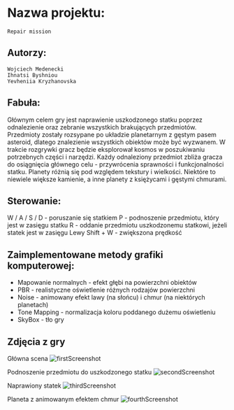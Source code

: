 # Nazwa projektu: 
	Repair mission 

## Autorzy:
	Wojciech Medenecki
	Ihnatsi Byshniou
	Yevheniia Kryzhanovska


## Fabuła:
Głównym celem gry jest naprawienie uszkodzonego statku poprzez odnalezienie oraz zebranie wszystkich brakujących przedmiotów.  Przedmioty zostały rozsypane po układzie planetarnym z gęstym pasem asteroid, dlatego znalezienie wszystkich obiektów może być wyzwanem.  W trakcie rozgrywki gracz będzie eksplorował kosmos w poszukiwaniu potrzebnych części i narzędzi. Każdy odnaleziony przedmiot zbliża gracza do osiągnięcia głównego celu - przywrócenia sprawności i funkcjonalności statku. Planety różnią się pod względem tekstury i wielkości. Niektóre to niewiele większe kamienie, a inne planety z księżycami i gęstymi chmurami.

## Sterowanie:
W / A / S / D - poruszanie się statkiem
P - podnoszenie przedmiotu, który jest w zasięgu statku
R - oddanie przedmiotu uszkodzonemu statkowi, jeżeli statek jest w zasięgu
Lewy Shift + W - zwiększona prędkość


## Zaimplementowane metody grafiki komputerowej:
- Mapowanie normalnych - efekt głębi na powierzchni obiektów 
- PBR - realistyczne oświetlenie różnych rodzajów powierzchni
- Noise - animowany efekt lawy (na słońcu) i chmur (na niektórych planetach)
- Tone Mapping - normalizacja koloru poddanego dużemu oświetleniu
- SkyBox - tło gry


## Zdjęcia z gry
Główna scena
![firstScreenshot](https://github.com/VVojtekMecki/grk_opengl_project/assets/115478490/17f41022-571a-4488-919b-6f506e577466)


Podnoszenie przedmiotu do uszkodzonego statku
![secondScreenshot](https://github.com/VVojtekMecki/grk_opengl_project/assets/115478490/66201d2d-d9f2-4759-8b4a-fae0a50ba24a)


Naprawiony statek 
![thirdScreenshot](https://github.com/VVojtekMecki/grk_opengl_project/assets/115478490/b74e837b-f4d2-4a2f-b933-b753c647f174)


Planeta z animowanym efektem chmur
![fourthScreenshot](https://github.com/VVojtekMecki/grk_opengl_project/assets/115478490/d28d3c68-54fa-4776-be5e-936f6cdafcd8)
